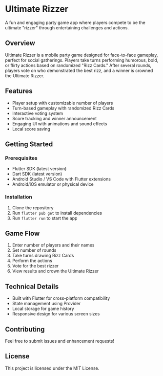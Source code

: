 # Ultimate Rizzer

A fun and engaging party game app where players compete to be the ultimate "rizzer" through entertaining challenges and actions.

## Overview

Ultimate Rizzer is a mobile party game designed for face-to-face gameplay, perfect for social gatherings. Players take turns performing humorous, bold, or flirty actions based on randomized "Rizz Cards." After several rounds, players vote on who demonstrated the best rizz, and a winner is crowned the Ultimate Rizzer.

## Features

- Player setup with customizable number of players
- Turn-based gameplay with randomized Rizz Cards
- Interactive voting system
- Score tracking and winner announcement
- Engaging UI with animations and sound effects
- Local score saving

## Getting Started

### Prerequisites

- Flutter SDK (latest version)
- Dart SDK (latest version)
- Android Studio / VS Code with Flutter extensions
- Android/iOS emulator or physical device

### Installation

1. Clone the repository
2. Run `flutter pub get` to install dependencies
3. Run `flutter run` to start the app

## Game Flow

1. Enter number of players and their names
2. Set number of rounds
3. Take turns drawing Rizz Cards
4. Perform the actions
5. Vote for the best rizzer
6. View results and crown the Ultimate Rizzer

## Technical Details

- Built with Flutter for cross-platform compatibility
- State management using Provider
- Local storage for game history
- Responsive design for various screen sizes

## Contributing

Feel free to submit issues and enhancement requests!

## License

This project is licensed under the MIT License.
